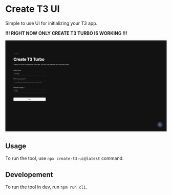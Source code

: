 # Create T3 UI

Simple to use UI for initializing your T3 app.

**!!! RIGHT NOW ONLY CREATE T3 TURBO IS WORKING !!!**

![Screenshot](https://raw.githubusercontent.com/PiotrekPKP/create-t3-ui/main/.github/assets/screenshot.png)

## Usage

To run the tool, use `npx create-t3-ui@latest` command.

## Developement

To run the tool in dev, run `npm run cli`.

